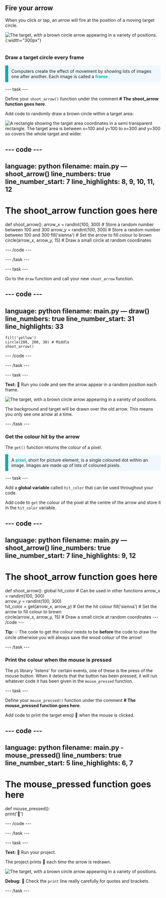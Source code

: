 ## Fire your arrow

<div style="display: flex; flex-wrap: wrap">
<div style="flex-basis: 200px; flex-grow: 1; margin-right: 15px;">
When you click or tap, an arrow will fire at the position of a moving target circle. 
</div>
<div>

![The target, with a brown circle arrow appearing in a variety of positions.](images/fire_arrow.gif){:width="300px"}

</div>
</div>

### Draw a target circle every frame

<p style="border-left: solid; border-width:10px; border-color: #0faeb0; background-color: aliceblue; padding: 10px;"> Computers create the effect of movement by showing lots of images one after another. Each image is called a <span style="color: #0faeb0; font-weight: bold;"> frame </span>.   
</p>

--- task ---

Define your `shoot_arrow()` function under the comment **# The shoot_arrow function goes here**. 

Add code to randomly draw a brown circle within a target area:

![A rectangle showing the target area coordinates in a semi transparent rectangle. The target area is between x=100 and y=100 to x=300 and y=300 so covers the whole target and wider.](images/target_area.png)

--- code ---
---
language: python
filename: main.py — shoot_arrow()
line_numbers: true
line_number_start: 7
line_highlights: 8, 9, 10, 11, 12
---

# The shoot_arrow function goes here  
def shoot_arrow(): 
    arrow_x = randint(100, 300) # Store a random number between 100 and 300
    arrow_y = randint(100, 300) # Store a random number between 100 and 300
    fill('sienna') # Set the arrow to fill colour to brown   
    circle(arrow_x, arrow_y, 15) # Draw a small circle at random coordinates 

--- /code ---

--- /task ---

--- task ---

Go to the `draw` function and call your new `shoot_arrow` function. 

--- code ---
---
language: python
filename: main.py — draw()
line_numbers: true
line_number_start: 31
line_highlights: 33
---
    fill('yellow')   
    circle(200, 200, 30) # Middle  
    shoot_arrow()

--- /code ---

--- /task ---

--- task ---

**Test:** 🔄 Run you code and see the arrow appear in a random position each frame.

![The target, with a brown circle arrow appearing in a variety of positions.](images/fire_arrow.gif)

The background and target will be drawn over the old arrow. This means you only see one arrow at a time.

--- /task ---

### Get the colour hit by the arrow 

The `get()` function returns the colour of a pixel.

<p style="border-left: solid; border-width:10px; border-color: #0faeb0; background-color: aliceblue; padding: 10px;">
A <span style="color: #0faeb0; font-weight: bold;">pixel</span>, short for picture element, is a single coloured dot within an image. Images are made up of lots of coloured pixels.
</p>

--- task ---

Add a **global variable** called `hit_color` that can be used throughout your code.

Add code to `get` the colour of the pixel at the centre of the arrow and store it in the `hit_color` variable. 

--- code ---
---
language: python
filename: main.py — shoot_arrow() 
line_numbers: true
line_number_start: 7
line_highlights: 9, 12
---
# The shoot_arrow function goes here     
def shoot_arrow():
    global hit_color # Can be used in other functions
    arrow_x = randint(100, 300)    
    arrow_y = randint(100, 300)    
    hit_color = get(arrow_x, arrow_y) # Get the hit colour 
    fill('sienna') # Set the arrow to fill colour to brown   
    circle(arrow_x, arrow_y, 15) # Draw a small circle at random coordinates 
--- /code ---

**Tip:** 💡 The code to get the colour needs to be **before** the code to draw the circle otherwise you will always save the wood colour of the arrow! 

--- /task ---

### Print the colour when the mouse is pressed

The `p5` library 'listens' for certain events, one of these is the press of the mouse button. When it detects that the button has been pressed, it will run whatever code it has been given in the `mouse_pressed` function.

--- task ---

Define your `mouse_pressed()` function under the comment **# The mouse_pressed function goes here**. 

Add code to print the target emoji 🎯 when the mouse is clicked.

--- code ---
---
language: python
filename: main.py - mouse_pressed()
line_numbers: true
line_number_start: 5
line_highlights: 6, 7
---

# The mouse_pressed function goes here    
def mouse_pressed():    
    print('🎯')

--- /code ---

--- /task ---

--- task ---

**Test:** 🔄 Run your project. 

The project prints 🎯 each time the arrow is redrawn.

![The target, with a brown circle arrow appearing in a variety of positions.](images/fire_arrow.gif)


**Debug:** 🐞 Check the `print` line really carefully for quotes and brackets. 

--- /task ---


